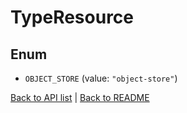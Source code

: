# TypeResource

## Enum


* `OBJECT_STORE` (value: `"object-store"`)


[Back to API list](../README.md#documentation-for-api-endpoints) | [Back to README](../README.md)
